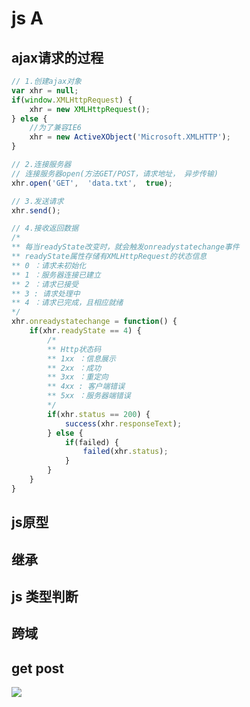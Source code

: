 # js A

## ajax请求的过程 <i class="el-icon-question"></i>
<i class="el-icon-success"></i>
```js
// 1.创建ajax对象
var xhr = null;
if(window.XMLHttpRequest) {
    xhr = new XMLHttpRequest();
} else {
    //为了兼容IE6
    xhr = new ActiveXObject('Microsoft.XMLHTTP');
}

// 2.连接服务器
// 连接服务器open(方法GET/POST，请求地址， 异步传输)
xhr.open('GET',  'data.txt',  true);

// 3.发送请求
xhr.send();

// 4.接收返回数据
/*
** 每当readyState改变时，就会触发onreadystatechange事件
** readyState属性存储有XMLHttpRequest的状态信息
** 0 ：请求未初始化
** 1 ：服务器连接已建立
** 2 ：请求已接受
** 3 : 请求处理中
** 4 ：请求已完成，且相应就绪
*/
xhr.onreadystatechange = function() {
    if(xhr.readyState == 4) {
        /*
        ** Http状态码
        ** 1xx ：信息展示
        ** 2xx ：成功
        ** 3xx ：重定向
        ** 4xx : 客户端错误
        ** 5xx ：服务器端错误
        */
        if(xhr.status == 200) {
            success(xhr.responseText);
        } else {
            if(failed) {
                failed(xhr.status);
            }
        }
    }
}
```

## js原型 <i class="el-icon-question"></i>

## 继承

## js 类型判断 <i class="el-icon-question"></i>

## 跨域

## get post
![](http://p8rbt50i2.bkt.clouddn.com/WechatIMG8.jpeg)
